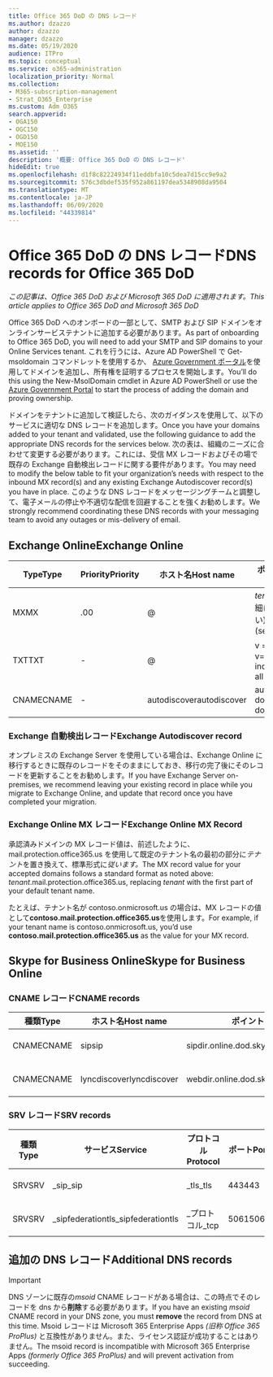 ```yaml
---
title: Office 365 DoD の DNS レコード
ms.author: dzazzo
author: dzazzo
manager: dzazzo
ms.date: 05/19/2020
audience: ITPro
ms.topic: conceptual
ms.service: o365-administration
localization_priority: Normal
ms.collection:
- M365-subscription-management
- Strat_O365_Enterprise
ms.custom: Adm_O365
search.appverid:
- OGA150
- OGC150
- OGD150
- MOE150
ms.assetid: ''
description: '概要: Office 365 DoD の DNS レコード'
hideEdit: true
ms.openlocfilehash: d1f8c82224934f11eddbfa10c5dea7d15cc9e9a2
ms.sourcegitcommit: 576c3dbdef535f952a861197dea5348908da9504
ms.translationtype: MT
ms.contentlocale: ja-JP
ms.lasthandoff: 06/09/2020
ms.locfileid: "44339814"
---
```

# <a name="dns-records-for-office-365-dod"></a><span data-ttu-id="3c9d4-103">Office 365 DoD の DNS レコード</span><span class="sxs-lookup"><span data-stu-id="3c9d4-103">DNS records for Office 365 DoD</span></span>

<span data-ttu-id="3c9d4-104">*この記事は、Office 365 DoD および Microsoft 365 DoD に適用されます。*</span><span class="sxs-lookup"><span data-stu-id="3c9d4-104">*This article applies to Office 365 DoD and Microsoft 365 DoD*</span></span>

<span data-ttu-id="3c9d4-105">Office 365 DoD へのオンボードの一部として、SMTP および SIP ドメインをオンラインサービステナントに追加する必要があります。</span><span class="sxs-lookup"><span data-stu-id="3c9d4-105">As part of onboarding to Office 365 DoD, you will need to add your SMTP and SIP domains to your Online Services tenant.</span></span>  <span data-ttu-id="3c9d4-106">これを行うには、Azure AD PowerShell で Get-msoldomain コマンドレットを使用するか、 [Azure Government ポータル](https://portal.azure.us)を使用してドメインを追加し、所有権を証明するプロセスを開始します。</span><span class="sxs-lookup"><span data-stu-id="3c9d4-106">You’ll do this using the New-MsolDomain cmdlet in Azure AD PowerShell or use the [Azure Government Portal](https://portal.azure.us) to start the process of adding the domain and proving ownership.</span></span>

<span data-ttu-id="3c9d4-107">ドメインをテナントに追加して検証したら、次のガイダンスを使用して、以下のサービスに適切な DNS レコードを追加します。</span><span class="sxs-lookup"><span data-stu-id="3c9d4-107">Once you have your domains added to your tenant and validated, use the following guidance to add the appropriate DNS records for the services below.</span></span>  <span data-ttu-id="3c9d4-108">次の表は、組織のニーズに合わせて変更する必要があります。これには、受信 MX レコードおよびその場で既存の Exchange 自動検出レコードに関する要件があります。</span><span class="sxs-lookup"><span data-stu-id="3c9d4-108">You may need to modify the below table to fit your organization’s needs with respect to the inbound MX record(s) and any existing Exchange Autodiscover record(s) you have in place.</span></span>  <span data-ttu-id="3c9d4-109">このような DNS レコードをメッセージングチームと調整して、電子メールの停止や不適切な配信を回避することを強くお勧めします。</span><span class="sxs-lookup"><span data-stu-id="3c9d4-109">We strongly recommend coordinating these DNS records with your messaging team to avoid any outages or mis-delivery of email.</span></span>

## <a name="exchange-online"></a><span data-ttu-id="3c9d4-110">Exchange Online</span><span class="sxs-lookup"><span data-stu-id="3c9d4-110">Exchange Online</span></span>

| <span data-ttu-id="3c9d4-111">Type</span><span class="sxs-lookup"><span data-stu-id="3c9d4-111">Type</span></span> | <span data-ttu-id="3c9d4-112">Priority</span><span class="sxs-lookup"><span data-stu-id="3c9d4-112">Priority</span></span> | <span data-ttu-id="3c9d4-113">ホスト名</span><span class="sxs-lookup"><span data-stu-id="3c9d4-113">Host name</span></span> | <span data-ttu-id="3c9d4-114">ポイント (アドレスまたは値)</span><span class="sxs-lookup"><span data-stu-id="3c9d4-114">Points to address or value</span></span> | <span data-ttu-id="3c9d4-115">TTL</span><span class="sxs-lookup"><span data-stu-id="3c9d4-115">TTL</span></span> |
| --- | --- | --- | --- | --- |
| <span data-ttu-id="3c9d4-116">MX</span><span class="sxs-lookup"><span data-stu-id="3c9d4-116">MX</span></span> | <span data-ttu-id="3c9d4-117">.0</span><span class="sxs-lookup"><span data-stu-id="3c9d4-117">0</span></span> | @ | <span data-ttu-id="3c9d4-118">*tenant*mail.protection.office365.us (詳細については、以下を参照してください)</span><span class="sxs-lookup"><span data-stu-id="3c9d4-118">*tenant*.mail.protection.office365.us (see below for additional details)</span></span> | <span data-ttu-id="3c9d4-119">1 Hour</span><span class="sxs-lookup"><span data-stu-id="3c9d4-119">1 Hour</span></span> |
| <span data-ttu-id="3c9d4-120">TXT</span><span class="sxs-lookup"><span data-stu-id="3c9d4-120">TXT</span></span> | - | @ | <span data-ttu-id="3c9d4-121">v = spf1 には、以下が含まれます。</span><span class="sxs-lookup"><span data-stu-id="3c9d4-121">v=spf1 include:spf.protection.office365.us -all</span></span> | <span data-ttu-id="3c9d4-122">1 Hour</span><span class="sxs-lookup"><span data-stu-id="3c9d4-122">1 Hour</span></span> |
| <span data-ttu-id="3c9d4-123">CNAME</span><span class="sxs-lookup"><span data-stu-id="3c9d4-123">CNAME</span></span> | - | <span data-ttu-id="3c9d4-124">autodiscover</span><span class="sxs-lookup"><span data-stu-id="3c9d4-124">autodiscover</span></span> | <span data-ttu-id="3c9d4-125">autodiscover-dod.office365.us</span><span class="sxs-lookup"><span data-stu-id="3c9d4-125">autodiscover-dod.office365.us</span></span> | <span data-ttu-id="3c9d4-126">1 Hour</span><span class="sxs-lookup"><span data-stu-id="3c9d4-126">1 Hour</span></span> |

### <a name="exchange-autodiscover-record"></a><span data-ttu-id="3c9d4-127">Exchange 自動検出レコード</span><span class="sxs-lookup"><span data-stu-id="3c9d4-127">Exchange Autodiscover record</span></span>

<span data-ttu-id="3c9d4-128">オンプレミスの Exchange Server を使用している場合は、Exchange Online に移行するときに既存のレコードをそのままにしておき、移行の完了後にそのレコードを更新することをお勧めします。</span><span class="sxs-lookup"><span data-stu-id="3c9d4-128">If you have Exchange Server on-premises, we recommend leaving your existing record in place while you migrate to Exchange Online, and update that record once you have completed your migration.</span></span>

### <a name="exchange-online-mx-record"></a><span data-ttu-id="3c9d4-129">Exchange Online MX レコード</span><span class="sxs-lookup"><span data-stu-id="3c9d4-129">Exchange Online MX Record</span></span>

<span data-ttu-id="3c9d4-130">承認済みドメインの MX レコード値は、前述したように、mail.protection.office365.us を使用して既定のテナント名の最初の部分に*テナント*を置き換えて、標準形式に*従います。*</span><span class="sxs-lookup"><span data-stu-id="3c9d4-130">The MX record value for your accepted domains follows a standard format as noted above: *tenant*.mail.protection.office365.us, replacing *tenant* with the first part of your default tenant name.</span></span>

<span data-ttu-id="3c9d4-131">たとえば、テナント名が contoso.onmicrosoft.us の場合は、MX レコードの値として**contoso.mail.protection.office365.us**を使用します。</span><span class="sxs-lookup"><span data-stu-id="3c9d4-131">For example, if your tenant name is contoso.onmicrosoft.us, you’d use **contoso.mail.protection.office365.us** as the value for your MX record.</span></span>

## <a name="skype-for-business-online"></a><span data-ttu-id="3c9d4-132">Skype for Business Online</span><span class="sxs-lookup"><span data-stu-id="3c9d4-132">Skype for Business Online</span></span>

### <a name="cname-records"></a><span data-ttu-id="3c9d4-133">CNAME レコード</span><span class="sxs-lookup"><span data-stu-id="3c9d4-133">CNAME records</span></span>

| <span data-ttu-id="3c9d4-134">種類</span><span class="sxs-lookup"><span data-stu-id="3c9d4-134">Type</span></span> | <span data-ttu-id="3c9d4-135">ホスト名</span><span class="sxs-lookup"><span data-stu-id="3c9d4-135">Host name</span></span> | <span data-ttu-id="3c9d4-136">ポイント (アドレスまたは値)</span><span class="sxs-lookup"><span data-stu-id="3c9d4-136">Points to address or value</span></span> | <span data-ttu-id="3c9d4-137">TTL</span><span class="sxs-lookup"><span data-stu-id="3c9d4-137">TTL</span></span> |
| --- | --- | --- | --- |
| <span data-ttu-id="3c9d4-138">CNAME</span><span class="sxs-lookup"><span data-stu-id="3c9d4-138">CNAME</span></span> | <span data-ttu-id="3c9d4-139">sip</span><span class="sxs-lookup"><span data-stu-id="3c9d4-139">sip</span></span> | <span data-ttu-id="3c9d4-140">sipdir.online.dod.skypeforbusiness.us</span><span class="sxs-lookup"><span data-stu-id="3c9d4-140">sipdir.online.dod.skypeforbusiness.us</span></span> | <span data-ttu-id="3c9d4-141">1 Hour</span><span class="sxs-lookup"><span data-stu-id="3c9d4-141">1 Hour</span></span> |
| <span data-ttu-id="3c9d4-142">CNAME</span><span class="sxs-lookup"><span data-stu-id="3c9d4-142">CNAME</span></span> | <span data-ttu-id="3c9d4-143">lyncdiscover</span><span class="sxs-lookup"><span data-stu-id="3c9d4-143">lyncdiscover</span></span> | <span data-ttu-id="3c9d4-144">webdir.online.dod.skypeforbusiness.us</span><span class="sxs-lookup"><span data-stu-id="3c9d4-144">webdir.online.dod.skypeforbusiness.us</span></span> | <span data-ttu-id="3c9d4-145">1 Hour</span><span class="sxs-lookup"><span data-stu-id="3c9d4-145">1 Hour</span></span> | 

### <a name="srv-records"></a><span data-ttu-id="3c9d4-146">SRV レコード</span><span class="sxs-lookup"><span data-stu-id="3c9d4-146">SRV records</span></span>

| <span data-ttu-id="3c9d4-147">種類</span><span class="sxs-lookup"><span data-stu-id="3c9d4-147">Type</span></span> | <span data-ttu-id="3c9d4-148">サービス</span><span class="sxs-lookup"><span data-stu-id="3c9d4-148">Service</span></span> | <span data-ttu-id="3c9d4-149">プロトコル</span><span class="sxs-lookup"><span data-stu-id="3c9d4-149">Protocol</span></span> | <span data-ttu-id="3c9d4-150">ポート</span><span class="sxs-lookup"><span data-stu-id="3c9d4-150">Port</span></span> | <span data-ttu-id="3c9d4-151">太さ</span><span class="sxs-lookup"><span data-stu-id="3c9d4-151">Weight</span></span> | <span data-ttu-id="3c9d4-152">優先度</span><span class="sxs-lookup"><span data-stu-id="3c9d4-152">Priority</span></span> | <span data-ttu-id="3c9d4-153">氏名</span><span class="sxs-lookup"><span data-stu-id="3c9d4-153">Name</span></span> | <span data-ttu-id="3c9d4-154">Target</span><span class="sxs-lookup"><span data-stu-id="3c9d4-154">Target</span></span> | <span data-ttu-id="3c9d4-155">TTL</span><span class="sxs-lookup"><span data-stu-id="3c9d4-155">TTL</span></span> |
| --- | --- | --- | --- | --- | --- | --- | --- | --- |
| <span data-ttu-id="3c9d4-156">SRV</span><span class="sxs-lookup"><span data-stu-id="3c9d4-156">SRV</span></span> | <span data-ttu-id="3c9d4-157">\_sip</span><span class="sxs-lookup"><span data-stu-id="3c9d4-157">\_sip</span></span> | <span data-ttu-id="3c9d4-158">\_tls</span><span class="sxs-lookup"><span data-stu-id="3c9d4-158">\_tls</span></span> | <span data-ttu-id="3c9d4-159">443</span><span class="sxs-lookup"><span data-stu-id="3c9d4-159">443</span></span> | <span data-ttu-id="3c9d4-160">1 </span><span class="sxs-lookup"><span data-stu-id="3c9d4-160">1</span></span> | <span data-ttu-id="3c9d4-161">100</span><span class="sxs-lookup"><span data-stu-id="3c9d4-161">100</span></span> | @ | <span data-ttu-id="3c9d4-162">sipdir.online.dod.skypeforbusiness.us</span><span class="sxs-lookup"><span data-stu-id="3c9d4-162">sipdir.online.dod.skypeforbusiness.us</span></span> | <span data-ttu-id="3c9d4-163">1 Hour</span><span class="sxs-lookup"><span data-stu-id="3c9d4-163">1 Hour</span></span> |
| <span data-ttu-id="3c9d4-164">SRV</span><span class="sxs-lookup"><span data-stu-id="3c9d4-164">SRV</span></span> | <span data-ttu-id="3c9d4-165">\_sipfederationtls</span><span class="sxs-lookup"><span data-stu-id="3c9d4-165">\_sipfederationtls</span></span> | <span data-ttu-id="3c9d4-166">\_プロトコル</span><span class="sxs-lookup"><span data-stu-id="3c9d4-166">\_tcp</span></span> | <span data-ttu-id="3c9d4-167">5061</span><span class="sxs-lookup"><span data-stu-id="3c9d4-167">5061</span></span> | <span data-ttu-id="3c9d4-168">1 </span><span class="sxs-lookup"><span data-stu-id="3c9d4-168">1</span></span> | <span data-ttu-id="3c9d4-169">100</span><span class="sxs-lookup"><span data-stu-id="3c9d4-169">100</span></span> | @ | <span data-ttu-id="3c9d4-170">sipfed.online.dod.skypeforbusiness.us</span><span class="sxs-lookup"><span data-stu-id="3c9d4-170">sipfed.online.dod.skypeforbusiness.us</span></span> | <span data-ttu-id="3c9d4-171">1 Hour</span><span class="sxs-lookup"><span data-stu-id="3c9d4-171">1 Hour</span></span> |

## <a name="additional-dns-records"></a><span data-ttu-id="3c9d4-172">追加の DNS レコード</span><span class="sxs-lookup"><span data-stu-id="3c9d4-172">Additional DNS records</span></span>

> [!IMPORTANT]
> <span data-ttu-id="3c9d4-173">DNS ゾーンに既存の*msoid* CNAME レコードがある場合は、この時点でそのレコードを dns から**削除**する必要があります。</span><span class="sxs-lookup"><span data-stu-id="3c9d4-173">If you have an existing *msoid* CNAME record in your DNS zone, you must **remove** the record from DNS at this time.</span></span>  <span data-ttu-id="3c9d4-174">Msoid レコードは Microsoft 365 Enterprise Apps *(旧称 Office 365 ProPlus)* と互換性がありません。また、ライセンス認証が成功することはありません。</span><span class="sxs-lookup"><span data-stu-id="3c9d4-174">The msoid record is incompatible with Microsoft 365 Enterprise Apps *(formerly Office 365 ProPlus)* and will prevent activation from succeeding.</span></span>
